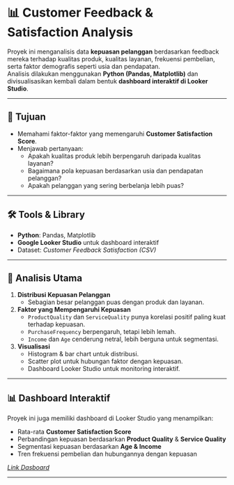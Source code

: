 # 📊 Customer Feedback & Satisfaction Analysis

Proyek ini menganalisis data **kepuasan pelanggan** berdasarkan feedback mereka terhadap kualitas produk, kualitas layanan, frekuensi pembelian, serta faktor demografis seperti usia dan pendapatan.  
Analisis dilakukan menggunakan **Python (Pandas, Matplotlib)** dan divisualisasikan kembali dalam bentuk **dashboard interaktif di Looker Studio**.

---

## 🎯 Tujuan
- Memahami faktor-faktor yang memengaruhi **Customer Satisfaction Score**.  
- Menjawab pertanyaan:
  - Apakah kualitas produk lebih berpengaruh daripada kualitas layanan?
  - Bagaimana pola kepuasan berdasarkan usia dan pendapatan pelanggan?
  - Apakah pelanggan yang sering berbelanja lebih puas?  

---

## 🛠️ Tools & Library
- **Python**: Pandas, Matplotlib  
- **Google Looker Studio** untuk dashboard interaktif  
- Dataset: *Customer Feedback Satisfaction (CSV)*  

---

## 📌 Analisis Utama
1. **Distribusi Kepuasan Pelanggan**  
   - Sebagian besar pelanggan puas dengan produk dan layanan.  
2. **Faktor yang Mempengaruhi Kepuasan**  
   - `ProductQuality` dan `ServiceQuality` punya korelasi positif paling kuat terhadap kepuasan.  
   - `PurchaseFrequency` berpengaruh, tetapi lebih lemah.  
   - `Income` dan `Age` cenderung netral, lebih berguna untuk segmentasi.  
3. **Visualisasi**  
   - Histogram & bar chart untuk distribusi.  
   - Scatter plot untuk hubungan faktor dengan kepuasan.  
   - Dashboard Looker Studio untuk monitoring interaktif.  

---

## 📊 Dashboard Interaktif
Proyek ini juga memiliki dashboard di Looker Studio yang menampilkan:
- Rata-rata **Customer Satisfaction Score**  
- Perbandingan kepuasan berdasarkan **Product Quality** & **Service Quality**  
- Segmentasi kepuasan berdasarkan **Age & Income**  
- Tren frekuensi pembelian dan hubungannya dengan kepuasan  

*[Link Dasboard](https://lookerstudio.google.com/reporting/74e2d822-d086-41c6-a44e-e41bf8f67913)*

---
